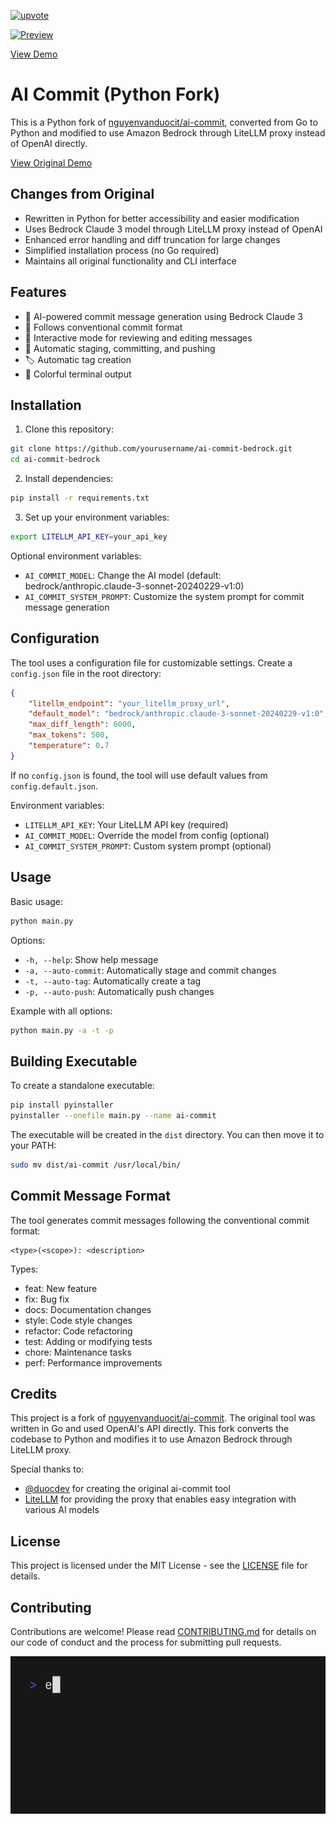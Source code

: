 [![upvote](https://api.producthunt.com/widgets/embed-image/v1/featured.svg?post_id=382034&amp;theme=light)](https://www.producthunt.com/posts/ai-commit-2)


[![Preview](./stuff/demo.gif)](https://youtu.be/7cVU3BuNpok)

[View Demo](https://youtu.be/7cVU3BuNpok)


# AI Commit (Python Fork)

This is a Python fork of [nguyenvanduocit/ai-commit](https://github.com/nguyenvanduocit/ai-commit), converted from Go to Python and modified to use Amazon Bedrock through LiteLLM proxy instead of OpenAI directly.

[View Original Demo](https://youtu.be/7cVU3BuNpok)

## Changes from Original

- Rewritten in Python for better accessibility and easier modification
- Uses Bedrock Claude 3 model through LiteLLM proxy instead of OpenAI
- Enhanced error handling and diff truncation for large changes
- Simplified installation process (no Go required)
- Maintains all original functionality and CLI interface

## Features

- 🤖 AI-powered commit message generation using Bedrock Claude 3
- 📝 Follows conventional commit format
- 🔄 Interactive mode for reviewing and editing messages
- 🚀 Automatic staging, committing, and pushing
- 🏷️ Automatic tag creation
- 🎨 Colorful terminal output

## Installation

1. Clone this repository:
```bash
git clone https://github.com/yourusername/ai-commit-bedrock.git
cd ai-commit-bedrock
```

2. Install dependencies:
```bash
pip install -r requirements.txt
```

3. Set up your environment variables:
```bash
export LITELLM_API_KEY=your_api_key
```

Optional environment variables:
- `AI_COMMIT_MODEL`: Change the AI model (default: bedrock/anthropic.claude-3-sonnet-20240229-v1:0)
- `AI_COMMIT_SYSTEM_PROMPT`: Customize the system prompt for commit message generation

## Configuration

The tool uses a configuration file for customizable settings. Create a `config.json` file in the root directory:

```json
{
    "litellm_endpoint": "your_litellm_proxy_url",
    "default_model": "bedrock/anthropic.claude-3-sonnet-20240229-v1:0",
    "max_diff_length": 6000,
    "max_tokens": 500,
    "temperature": 0.7
}
```

If no `config.json` is found, the tool will use default values from `config.default.json`.

Environment variables:
- `LITELLM_API_KEY`: Your LiteLLM API key (required)
- `AI_COMMIT_MODEL`: Override the model from config (optional)
- `AI_COMMIT_SYSTEM_PROMPT`: Custom system prompt (optional)

## Usage

Basic usage:
```bash
python main.py
```

Options:
- `-h, --help`: Show help message
- `-a, --auto-commit`: Automatically stage and commit changes
- `-t, --auto-tag`: Automatically create a tag
- `-p, --auto-push`: Automatically push changes

Example with all options:
```bash
python main.py -a -t -p
```

## Building Executable

To create a standalone executable:

```bash
pip install pyinstaller
pyinstaller --onefile main.py --name ai-commit
```

The executable will be created in the `dist` directory. You can then move it to your PATH:
```bash
sudo mv dist/ai-commit /usr/local/bin/
```

## Commit Message Format

The tool generates commit messages following the conventional commit format:
```
<type>(<scope>): <description>
```

Types:
- feat: New feature
- fix: Bug fix
- docs: Documentation changes
- style: Code style changes
- refactor: Code refactoring
- test: Adding or modifying tests
- chore: Maintenance tasks
- perf: Performance improvements

## Credits

This project is a fork of [nguyenvanduocit/ai-commit](https://github.com/nguyenvanduocit/ai-commit). The original tool was written in Go and used OpenAI's API directly. This fork converts the codebase to Python and modifies it to use Amazon Bedrock through LiteLLM proxy.

Special thanks to:
- [@duocdev](https://twitter.com/duocdev) for creating the original ai-commit tool
- [LiteLLM](https://github.com/BerriAI/litellm) for providing the proxy that enables easy integration with various AI models

## License

This project is licensed under the MIT License - see the [LICENSE](LICENSE) file for details.

## Contributing

Contributions are welcome! Please read [CONTRIBUTING.md](CONTRIBUTING.md) for details on our code of conduct and the process for submitting pull requests.

[![update](./stuff/vhs.gif)](https://twitter.com/duocdev)
